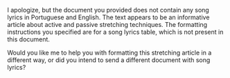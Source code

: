 I apologize, but the document you provided does not contain any song lyrics in Portuguese and English. The text appears to be an informative article about active and passive stretching techniques. The formatting instructions you specified are for a song lyrics table, which is not present in this document.

Would you like me to help you with formatting this stretching article in a different way, or did you intend to send a different document with song lyrics?